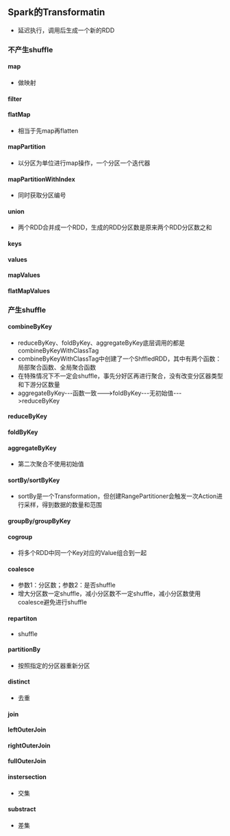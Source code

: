 ## **Spark的Transformatin**

- 延迟执行，调用后生成一个新的RDD

### 不产生shuffle

#### map

- 做映射

#### filter

#### flatMap

- 相当于先map再flatten

#### mapPartition

- 以分区为单位进行map操作，一个分区一个迭代器

#### mapPartitionWithIndex

- 同时获取分区编号

#### union

- 两个RDD合并成一个RDD，生成的RDD分区数是原来两个RDD分区数之和

#### keys

#### values

#### mapValues

#### flatMapValues

### 产生shuffle

#### combineByKey

- reduceByKey、foldByKey、aggregateByKey底层调用的都是combineByKeyWithClassTag
- combineByKeyWithClassTag中创建了一个ShffledRDD，其中有两个函数：局部聚合函数、全局聚合函数
- 在特殊情况下不一定会shuffle，事先分好区再进行聚合，没有改变分区器类型和下游分区数量
- aggregateByKey---函数一致--->foldByKey---无初始值--->reduceByKey

#### reduceByKey

#### foldByKey

#### aggregateByKey

- 第二次聚合不使用初始值

#### sortBy/sortByKey

- sortBy是一个Transformation，但创建RangePartitioner会触发一次Action进行采样，得到数据的数量和范围

#### groupBy/groupByKey

#### cogroup

- 将多个RDD中同一个Key对应的Value组合到一起

#### coalesce

- 参数1：分区数；参数2：是否shuffle
- 增大分区数一定shuffle，减小分区数不一定shuffle，减小分区数使用coalesce避免进行shuffle

#### repartiton

- shuffle

#### partitionBy

- 按照指定的分区器重新分区

#### distinct

- 去重

#### join

#### leftOuterJoin

#### rightOuterJoin

#### fullOuterJoin

#### instersection

- 交集

#### substract

- 差集
